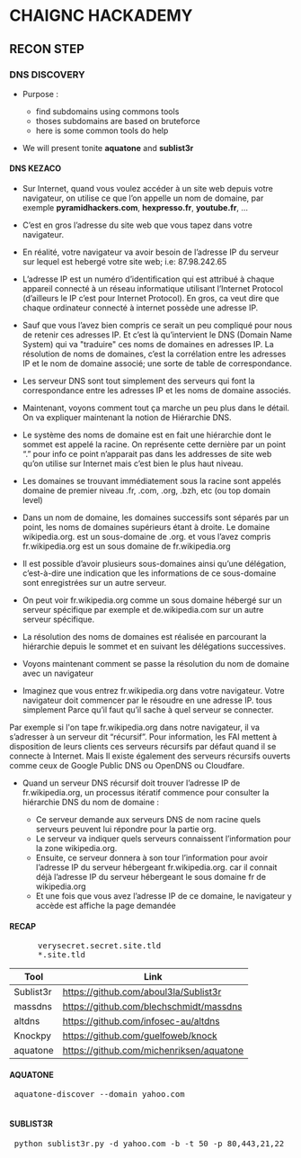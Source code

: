 # CHAIGNC HACKADEMY

## RECON STEP

### DNS DISCOVERY

 - Purpose :  
   - find subdomains using commons tools
   - thoses subdomains are based on bruteforce
   - here is some common tools do help


- We will present tonite <strong>aquatone</strong> and <strong>sublist3r</strong>

#### DNS KEZACO

- Sur Internet, quand vous voulez accéder à un site web depuis votre navigateur, on utilise ce que l’on appelle un nom de domaine, par exemple <strong>pyramidhackers.com</strong>, <strong>hexpresso.fr</strong>, <strong>youtube.fr</strong>, …

- C’est en gros l’adresse du site web que vous tapez dans votre navigateur.

- En réalité, votre navigateur va avoir besoin de l’adresse IP du serveur sur lequel est hebergé votre site web; i.e: 87.98.242.65

- L’adresse IP est un numéro d’identification qui est attribué à chaque appareil connecté à un réseau informatique utilisant l’Internet Protocol (d’ailleurs le IP c’est pour Internet Protocol). En gros, ca veut dire que chaque ordinateur connecté à internet possède une adresse IP.

- Sauf que vous l’avez bien compris ce serait un peu compliqué pour nous de retenir ces adresses IP. Et c’est là qu’intervient le DNS (Domain Name System) qui va "traduire" ces noms de domaines en adresses IP. La résolution de noms de domaines, c’est la corrélation entre les adresses IP et le nom de domaine associé; une sorte de table de correspondance.

- Les serveur DNS sont tout simplement des serveurs qui font la correspondance entre les adresses IP et les noms de domaine associés.

- Maintenant, voyons comment tout ça marche un peu plus dans le détail. On va expliquer maintenant la notion de Hiérarchie DNS.

- Le système des noms de domaine est en fait une hiérarchie dont le sommet est appelé la racine. On représente cette dernière par un point “.” pour info ce point n’apparait pas dans les addresses de site web qu’on utilise sur Internet mais c’est bien le plus haut niveau.

- Les domaines se trouvant immédiatement sous la racine sont appelés domaine de premier niveau .fr, .com, .org, .bzh, etc (ou top domain level)

- Dans un nom de domaine, les domaines successifs sont séparés par un point, les noms de domaines supérieurs étant à droite. Le domaine wikipedia.org. est un sous-domaine de .org. et vous l’avez compris fr.wikipedia.org est un sous domaine de fr.wikipedia.org

- Il est possible d’avoir plusieurs sous-domaines ainsi qu’une délégation, c’est-à-dire une indication que les informations de ce sous-domaine sont enregistrées sur un autre serveur.

- On peut voir fr.wikipedia.org comme un sous domaine hébergé sur un serveur spécifique par exemple et de.wikipedia.com sur un autre serveur spécifique.

- La résolution des noms de domaines est réalisée en parcourant la hiérarchie depuis le sommet et en suivant les délégations successives.

- Voyons maintenant comment se passe la résolution du nom de domaine avec un navigateur

- Imaginez que vous entrez fr.wikipedia.org dans votre navigateur. Votre navigateur doit commencer par le résoudre en une adresse IP. tous simplement Parce qu’il faut qu’il sache à quel serveur se connecter.

Par exemple si l'on tape fr.wikipedia.org dans notre navigateur, il va s’adresser à un serveur dit “récursif”. Pour information, les FAI mettent à disposition de leurs clients ces serveurs récursifs par défaut quand il se connecte à Internet. Mais Il existe également des serveurs récursifs ouverts comme ceux de Google Public DNS ou OpenDNS ou Cloudfare.

- Quand un serveur DNS récursif doit trouver l’adresse IP de fr.wikipedia.org, un processus itératif commence pour consulter la hiérarchie DNS du nom de domaine :

    - Ce serveur demande aux serveurs DNS de nom racine quels serveurs peuvent lui répondre pour la partie org.
    - Le serveur va indiquer quels serveurs connaissent l’information pour la zone wikipedia.org.
    - Ensuite, ce serveur donnera à son tour l’information pour avoir l’adresse IP du serveur hébergeant fr.wikipedia.org. car il connait déjà l’adresse IP du serveur hébergeant le sous domaine fr de wikipedia.org
    - Et une fois que vous avez l’adresse IP de ce domaine, le navigateur y accède est affiche la page demandée

#### RECAP

<pre>
      verysecret.secret.site.tld
      *.site.tld
</pre>

|Tool|Link|
|--|--|
|Sublist3r|https://github.com/aboul3la/Sublist3r|
|massdns|https://github.com/blechschmidt/massdns
|altdns |https://github.com/infosec-au/altdns
|Knockpy |https://github.com/guelfoweb/knock|
|aquatone|https://github.com/michenriksen/aquatone|

#### AQUATONE
 <pre>
 aquatone-discover --domain yahoo.com
 </pre>

#### SUBLIST3R
 <pre>
 python sublist3r.py -d yahoo.com -b -t 50 -p 80,443,21,22
 </pre>
